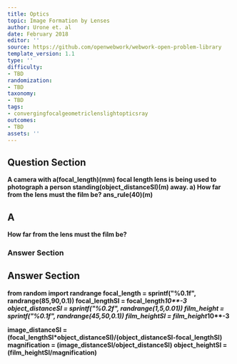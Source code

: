 ```yaml
---
title: Optics
topic: Image Formation by Lenses
author: Urone et. al
date: February 2018
editor: ''
source: https://github.com/openwebwork/webwork-open-problem-library
template_version: 1.1
type: ''
difficulty:
- TBD
randomization:
- TBD
taxonomy:
- TBD
tags:
- convergingfocalgeometriclenslightopticsray
outcomes:
- TBD
assets: ''
---
```


## Question Section 

<b>
A camera with a(focal_length)(mm) focal length lens is being used to photograph a person standing(object_distanceSI)(m) away.
a) How far from the lens must the film be?
ans_rule(40)(m)

## A
How far from the lens must the film be?
### Answer Section


## Answer Section

from random import randrange
focal_length = sprintf("%0.1f", randrange(85,90,0.1))
focal_lengthSI = focal_length*10**-3
object_distanceSI = sprintf("%0.2f", randrange(1,5,0.01))
film_height = sprintf("%0.1f", randrange(45,50,0.1))
film_heightSI = film_height*10**-3

image_distanceSI = (focal_lengthSI*object_distanceSI)/(object_distanceSI-focal_lengthSI)
magnification = (image_distanceSI/object_distanceSI)
object_heightSI = (film_heightSI/magnification)